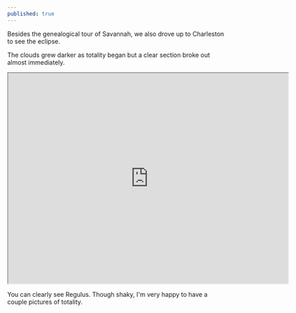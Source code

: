 ```yaml
---
published: true
---
```


Besides the genealogical tour of Savannah, we also drove up to Charleston to see the eclipse. 

The clouds grew darker as totality began but a clear section broke out almost immediately.

<iframe src="https://drive.google.com/file/d/1I4X3_VUUAOf3gUOCQkwmZBWyUwgKaTZlFg/preview" width="640" height="480"></iframe>

You can clearly see Regulus. Though shaky, I'm very happy to have a couple pictures of totality.
